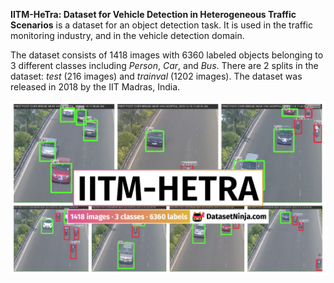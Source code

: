 **IITM-HeTra: Dataset for Vehicle Detection in Heterogeneous Traffic Scenarios** is a dataset for an object detection task. It is used in the traffic monitoring industry, and in the vehicle detection domain. 

The dataset consists of 1418 images with 6360 labeled objects belonging to 3 different classes including *Person*, *Car*, and *Bus*. There are 2 splits in the dataset: *test* (216 images) and *trainval* (1202 images). The dataset was released in 2018 by the IIT Madras, India.

<img src="https://github.com/dataset-ninja/iitm-hetra/raw/main/visualizations/poster.png">
